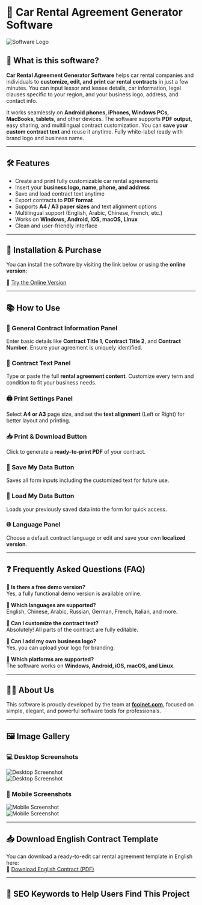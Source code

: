 # 🚗 Car Rental Agreement Generator Software

![Software Logo](https://github.com/your-username/your-repo-name/raw/main/logo.png)

## 📄 What is this software?

**Car Rental Agreement Generator Software** helps car rental companies and individuals to **customize, edit, and print car rental contracts** in just a few minutes. You can input lessor and lessee details, car information, legal clauses specific to your region, and your business logo, address, and contact info.

It works seamlessly on **Android phones, iPhones, Windows PCs, MacBooks, tablets**, and other devices. The software supports **PDF output**, easy sharing, and multilingual contract customization. You can **save your custom contract text** and reuse it anytime. Fully white-label ready with brand logo and business name.

---

## 🛠️ Features

- Create and print fully customizable car rental agreements  
- Insert your **business logo, name, phone, and address**  
- Save and load contract text anytime  
- Export contracts to **PDF format**  
- Supports **A4 / A3 paper sizes** and text alignment options  
- Multilingual support (English, Arabic, Chinese, French, etc.)  
- Works on **Windows, Android, iOS, macOS, Linux**  
- Clean and user-friendly interface

---

## 🚀 Installation & Purchase

You can install the software by visiting the link below or using the **online version**:

🔗 [Try the Online Version](https://fcoinet.com/car-rental-agreement)

---

## 📚 How to Use

### 📝 General Contract Information Panel  
Enter basic details like **Contract Title 1**, **Contract Title 2**, and **Contract Number**. Ensure your agreement is uniquely identified.

### 📃 Contract Text Panel  
Type or paste the full **rental agreement content**. Customize every term and condition to fit your business needs.

### 🖨️ Print Settings Panel  
Select **A4 or A3** page size, and set the **text alignment** (Left or Right) for better layout and printing.

### 📥 Print & Download Button  
Click to generate a **ready-to-print PDF** of your contract.

### 💾 Save My Data Button  
Saves all form inputs including the customized text for future use.

### 🔄 Load My Data Button  
Loads your previously saved data into the form for quick access.

### 🌐 Language Panel  
Choose a default contract language or edit and save your own **localized version**.

---

## ❓ Frequently Asked Questions (FAQ)

**🔹 Is there a free demo version?**  
Yes, a fully functional demo version is available online.

**🔹 Which languages are supported?**  
English, Chinese, Arabic, Russian, German, French, Italian, and more.

**🔹 Can I customize the contract text?**  
Absolutely! All parts of the contract are fully editable.

**🔹 Can I add my own business logo?**  
Yes, you can upload your logo for branding.

**🔹 Which platforms are supported?**  
The software works on **Windows, Android, iOS, macOS, and Linux**.

---

## 👨‍💻 About Us

This software is proudly developed by the team at **[fcoinet.com](https://fcoinet.com)**, focused on simple, elegant, and powerful software tools for professionals.

---

## 🖼️ Image Gallery

### 💻 Desktop Screenshots  
![Desktop Screenshot](https://github.com/your-username/your-repo-name/raw/main/screenshots/desktop1.png)  
![Desktop Screenshot](https://github.com/your-username/your-repo-name/raw/main/screenshots/desktop2.png)

### 📱 Mobile Screenshots  
![Mobile Screenshot](https://github.com/your-username/your-repo-name/raw/main/screenshots/mobile1.png)  
![Mobile Screenshot](https://github.com/your-username/your-repo-name/raw/main/screenshots/mobile2.png)

---

## 📥 Download English Contract Template

You can download a ready-to-edit car rental agreement template in English here:  
📄 [Download English Contract (PDF)](https://github.com/your-username/your-repo-name/raw/main/english-contract.pdf)

---

## 📌 SEO Keywords to Help Users Find This Project

